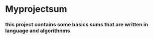 # Myprojectsum
### this project contains some basics sums that are written in language and algorithnms
